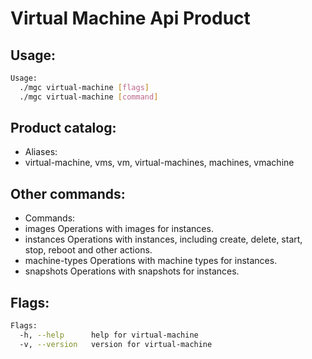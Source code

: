 # Virtual Machine Api Product

## Usage:
```bash
Usage:
  ./mgc virtual-machine [flags]
  ./mgc virtual-machine [command]
```

## Product catalog:
- Aliases:
- virtual-machine, vms, vm, virtual-machines, machines, vmachine

## Other commands:
- Commands:
- images        Operations with images for instances.
- instances     Operations with instances, including create, delete, start, stop, reboot and other actions.
- machine-types Operations with machine types for instances.
- snapshots     Operations with snapshots for instances.

## Flags:
```bash
Flags:
  -h, --help      help for virtual-machine
  -v, --version   version for virtual-machine
```

